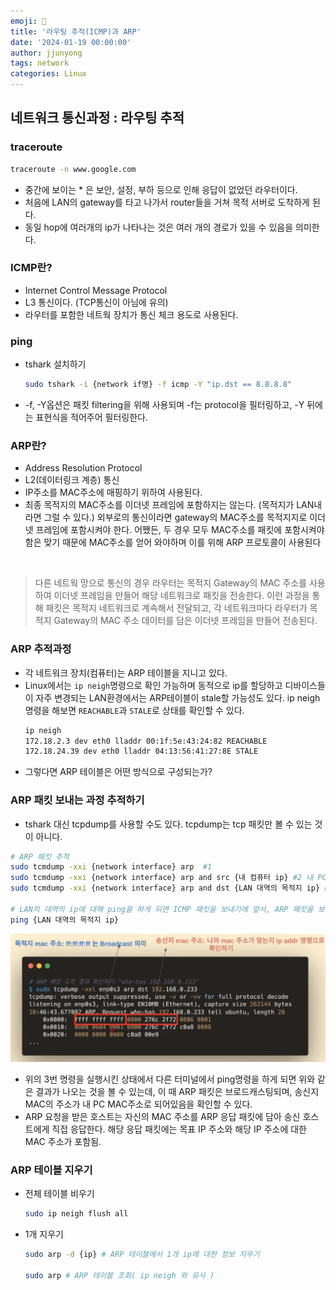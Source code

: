 ```yaml
---
emoji: 🧢
title: '라우팅 추적(ICMP)과 ARP'
date: '2024-01-19 00:00:00'
author: jjunyong
tags: network
categories: Linux
---
```


## 네트워크 통신과정 : 라우팅 추적

### traceroute
```bash
traceroute -n www.google.com
```
- 중간에 보이는 * 은 보안, 설정, 부하 등으로 인해 응답이 없었던 라우터이다. 
- 처음에 LAN의 gateway를 타고 나가서 router들을 거쳐 목적 서버로 도착하게 된다.
- 동일 hop에 여러개의 ip가 나타나는 것은 여러 개의 경로가 있을 수 있음을 의미한다.

### ICMP란?
- Internet Control Message Protocol
- L3 통신이다. (TCP통신이 아님에 유의)
- 라우터를 포함한 네트웍 장치가 통신 체크 용도로 사용된다.

### ping
- tshark 설치하기
  ```bash
  sudo tshark -i {network if명} -f icmp -Y "ip.dst == 8.8.8.8"
  ```
- -f, -Y옵션은 패킷 filtering을 위해 사용되며 -f는 protocol을 필터링하고, -Y 뒤에는 표현식을 적어주어 필터링한다. 

### ARP란?
- Address Resolution Protocol
- L2(데이터링크 계층) 통신
- IP주소를 MAC주소에 매핑하기 위하여 사용된다. 
- 최종 목적지의 MAC주소를 이더넷 프레임에 포함하지는 않는다. (목적지가 LAN내라면 그럴 수 있다.) 외부로의 통신이라면 gateway의 MAC주소를 목적지지로 이더넷 프레임에 포함시켜야 한다. 어쨌든, 두 경우 모두 MAC주소를 패킷에 포함시켜야 함은 맞기 때문에 MAC주소를 얻어 와야하며 이를 위해 ARP 프로토콜이 사용된다
<br>

  > 다른 네트웍 망으로 통신의 경우 라우터는 목적지 Gateway의 MAC 주소를 사용하여 이더넷 프레임을 만들어 해당 네트워크로 패킷을 전송한다. 이런 과정을 통해 패킷은 목적지 네트워크로 계속해서 전달되고, 각 네트워크마다 라우터가 목적지 Gateway의 MAC 주소 데이터를 담은 이더넷 프레임을 만들어 전송된다. 


### ARP 추적과정
- 각 네트워크 장치(컴퓨터)는 ARP 테이블을 지니고 있다. 
- Linux에서는 `ip neigh`명령으로 확인 가능하며 동적으로 ip를 할당하고 디바이스들이 자주 변경되는 LAN환경에서는 ARP테이블이 stale할 가능성도 있다. ip neigh명령을 해보면 `REACHABLE`과 `STALE`로 상태를 확인할 수 있다. 
  ```bash
  ip neigh
  172.18.2.3 dev eth0 lladdr 00:1f:5e:43:24:82 REACHABLE
  172.18.24.39 dev eth0 lladdr 04:13:56:41:27:8E STALE
  ```
- 그렇다면 ARP 테이블은 어떤 방식으로 구성되는가? 

### ARP 패킷 보내는 과정 추적하기
- tshark 대신 tcpdump를 사용할 수도 있다. tcpdump는 tcp 패킷만 볼 수 있는 것이 아니다. 
```bash
# ARP 패킷 추적
sudo tcmdump -xxi {network interface} arp  #1
sudo tcmdump -xxi {network interface} arp and src {내 컴퓨터 ip} #2 내 PC가 보낸 ARP 패킷들에 대해서만 필터링해서 볼 수 있다. 
sudo tcmdump -xxi {network interface} arp and dst {LAN 대역의 목적지 ip} #3

# LAN의 대역의 ip에 대해 ping을 하게 되면 ICMP 패킷을 보내기에 앞서, ARP 패킷을 보내서 MAC주소를 먼저 알아내게 된다. 
ping {LAN 대역의 목적지 ip}
```


![image1](./image1.png)

- 위의 3번 명령을 실행시킨 상태에서 다른 터미널에서 ping명령을 하게 되면 위와 같은 결과가 나오는 것을 볼 수 있는데, 이 때 ARP 패킷은 브로드캐스팅되며, 송신지 MAC의 주소가 내 PC MAC주소로 되어있음을 확인할 수 있다.
- ARP 요청을 받은 호스트는 자신의 MAC 주소를 ARP 응답 패킷에 담아 송신 호스트에게 직접 응답한다. 해당 응답 패킷에는 목표 IP 주소와 해당 IP 주소에 대한 MAC 주소가 포함됨. 

### ARP 테이블 지우기
- 전체 테이블 비우기
  ```bash
  sudo ip neigh flush all
  ```
- 1개 지우기
  ```bash
  sudo arp -d {ip} # ARP 테이블에서 1개 ip에 대한 정보 지우기

  sudo arp # ARP 테이블 조회( ip neigh 와 유사 ) 
  ```